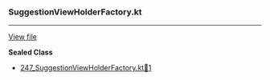### SuggestionViewHolderFactory.kt
---
[View file](../../precision_analyzed/247_SuggestionViewHolderFactory.kt)

**Sealed Class**

 - [247_SuggestionViewHolderFactory.kt:100:1](../../precision_analyzed/247_SuggestionViewHolderFactory.kt#L100)

